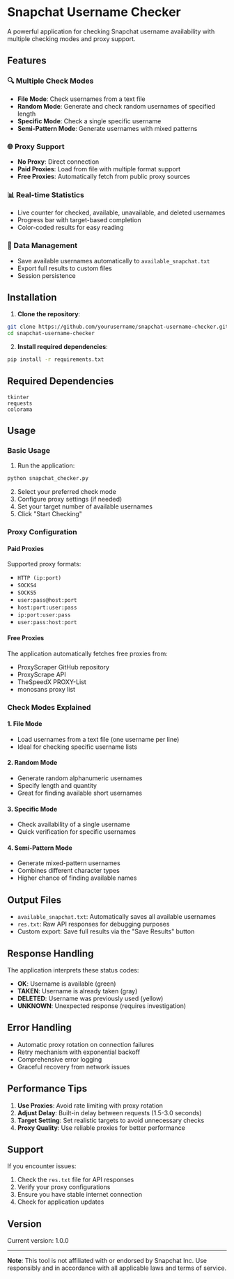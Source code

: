 # Snapchat Username Checker

A powerful application for checking Snapchat username availability with multiple checking modes and proxy support.

## Features

### 🔍 Multiple Check Modes
- **File Mode**: Check usernames from a text file
- **Random Mode**: Generate and check random usernames of specified length
- **Specific Mode**: Check a single specific username
- **Semi-Pattern Mode**: Generate usernames with mixed patterns

### 🌐 Proxy Support
- **No Proxy**: Direct connection
- **Paid Proxies**: Load from file with multiple format support
- **Free Proxies**: Automatically fetch from public proxy sources

### 📊 Real-time Statistics
- Live counter for checked, available, unavailable, and deleted usernames
- Progress bar with target-based completion
- Color-coded results for easy reading

### 💾 Data Management
- Save available usernames automatically to `available_snapchat.txt`
- Export full results to custom files
- Session persistence

## Installation

1. **Clone the repository**:
```bash
git clone https://github.com/yourusername/snapchat-username-checker.git
cd snapchat-username-checker
```

2. **Install required dependencies**:
```bash
pip install -r requirements.txt
```

## Required Dependencies
```text
tkinter
requests
colorama
```

## Usage

### Basic Usage
1. Run the application:
```bash
python snapchat_checker.py
```

2. Select your preferred check mode
3. Configure proxy settings (if needed)
4. Set your target number of available usernames
5. Click "Start Checking"

### Proxy Configuration

#### Paid Proxies
Supported proxy formats:
- `HTTP (ip:port)`
- `SOCKS4`
- `SOCKS5`
- `user:pass@host:port`
- `host:port:user:pass`
- `ip:port:user:pass`
- `user:pass:host:port`

#### Free Proxies
The application automatically fetches free proxies from:
- ProxyScraper GitHub repository
- ProxyScrape API
- TheSpeedX PROXY-List
- monosans proxy list

### Check Modes Explained

#### 1. File Mode
- Load usernames from a text file (one username per line)
- Ideal for checking specific username lists

#### 2. Random Mode
- Generate random alphanumeric usernames
- Specify length and quantity
- Great for finding available short usernames

#### 3. Specific Mode
- Check availability of a single username
- Quick verification for specific usernames

#### 4. Semi-Pattern Mode
- Generate mixed-pattern usernames
- Combines different character types
- Higher chance of finding available names

## Output Files

- `available_snapchat.txt`: Automatically saves all available usernames
- `res.txt`: Raw API responses for debugging purposes
- Custom export: Save full results via the "Save Results" button


## Response Handling

The application interprets these status codes:
- **OK**: Username is available (green)
- **TAKEN**: Username is already taken (gray)
- **DELETED**: Username was previously used (yellow)
- **UNKNOWN**: Unexpected response (requires investigation)

## Error Handling

- Automatic proxy rotation on connection failures
- Retry mechanism with exponential backoff
- Comprehensive error logging
- Graceful recovery from network issues

## Performance Tips

1. **Use Proxies**: Avoid rate limiting with proxy rotation
2. **Adjust Delay**: Built-in delay between requests (1.5-3.0 seconds)
3. **Target Setting**: Set realistic targets to avoid unnecessary checks
4. **Proxy Quality**: Use reliable proxies for better performance

## Support

If you encounter issues:
1. Check the `res.txt` file for API responses
2. Verify your proxy configurations
3. Ensure you have stable internet connection
4. Check for application updates



## Version

Current version: 1.0.0

---

**Note**: This tool is not affiliated with or endorsed by Snapchat Inc. Use responsibly and in accordance with all applicable laws and terms of service.
